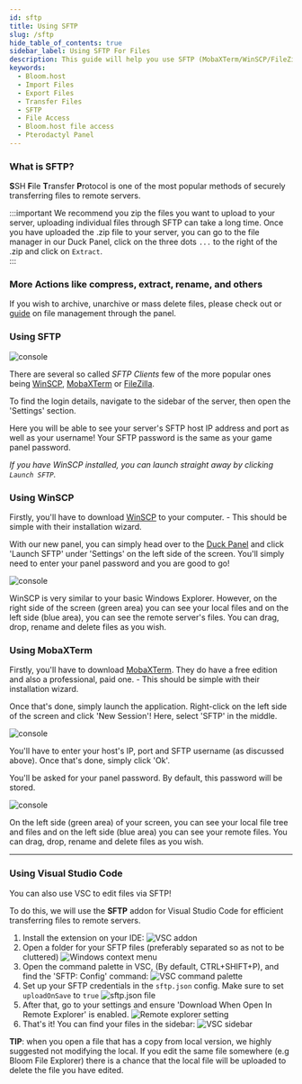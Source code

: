 ```yaml
---
id: sftp
title: Using SFTP
slug: /sftp
hide_table_of_contents: true
sidebar_label: Using SFTP For Files
description: This guide will help you use SFTP (MobaXTerm/WinSCP/FileZilla) to transfer files.
keywords:
  - Bloom.host
  - Import Files
  - Export Files
  - Transfer Files
  - SFTP
  - File Access
  - Bloom.host file access
  - Pterodactyl Panel
---
```


### What is SFTP? 
**S**SH **F**ile **T**ransfer **P**rotocol is one of the most popular methods of securely transferring files to remote servers.

:::important
We recommend you zip the files you want to upload to your server, uploading individual files through SFTP can take a long time. Once you have uploaded the .zip file to your server, you can go to the file manager in our Duck Panel, click on the three dots `...` to the right of the .zip and click on `Extract`.  
:::

### More Actions like compress, extract, rename, and others
If you wish to archive, unarchive or mass delete files, please check out or [guide](../using_the_panel/file-manager-controls.md) on file management through the panel.

### Using SFTP

![console](/using_the_panel/sftp/2.png)

There are several so called *SFTP Clients* few of the more popular ones being [WinSCP](https://winscp.net/), [MobaXTerm](https://mobaxterm.mobatek.net/) or [FileZilla](https://filezilla-project.org/). 

To find the login details, navigate to the sidebar of the server, then open the 'Settings' section.

Here you will be able to see your server's SFTP host IP address and port as well as your username! Your SFTP password is the same as your game panel password.
 
*If you have WinSCP installed, you can launch straight away by clicking `Launch SFTP`.*

### Using WinSCP
Firstly, you'll have to download [WinSCP](https://winscp.net/eng/download.php) to your computer. - This should be simple with their installation wizard.

With our new panel, you can simply head over to the [Duck Panel](https://mc.bloom.host/) and click 'Launch SFTP' under 'Settings' on the left side of the screen. You'll simply need to enter your panel password and you are good to go!

![console](/using_the_panel/sftp/3.png)

WinSCP is very similar to your basic Windows Explorer. However, on the right side of the screen (green area) you can see your local files and on the left side (blue area), you can see the remote server's files.
You can drag, drop, rename and delete files as you wish. 

### Using MobaXTerm
Firstly, you'll have to download [MobaXTerm](https://mobaxterm.mobatek.net/download.html). They do have a free edition and also a professional, paid one. - This should be simple with their installation wizard.
 
Once that's done, simply launch the application. Right-click on the left side of the screen and click 'New Session'!
Here, select 'SFTP' in the middle.

![console](/using_the_panel/sftp/4.png)

You'll have to enter your host's IP, port and SFTP username (as discussed above). Once that's done, simply click 'Ok'.
 
You'll be asked for your panel password. By default, this password will be stored.

![console](/using_the_panel/sftp/5.png)

On the left side (green area) of your screen, you can see your local file tree and files and on the left side (blue area) you can see your remote files.
You can drag, drop, rename and delete files as you wish.

---

### Using Visual Studio Code
You can also use VSC to edit files via SFTP!

To do this, we will use the **SFTP** addon for Visual Studio Code for efficient transferring files to remote servers.

1. Install the extension on your IDE:
   ![VSC addon](/using_the_panel/sftp/vsc/addon.png)
2. Open a folder for your SFTP files (preferably separated so as not to be cluttered)
   ![Windows context menu](/using_the_panel/sftp/vsc/context-menu.png)
3. Open the command palette in VSC, (By default, CTRL+SHIFT+P), and find the 'SFTP: Config' command:
   ![VSC command palette](/using_the_panel/sftp/vsc/command-palette.png)
4. Set up your SFTP credentials in the `sftp.json` config. Make sure to set `uploadOnSave` to `true`
   ![sftp.json file](/using_the_panel/sftp/vsc/sftp.json.png)
5. After that, go to your settings and ensure 'Download When Open In Remote Explorer' is enabled. 
   ![Remote explorer setting](/using_the_panel/sftp/vsc/remote-explorer.png) 
6. That's it! You can find your files in the sidebar:
   ![VSC sidebar](/using_the_panel/sftp/vsc/sidebar.png)

**TIP**: when you open a file that has a copy from local version, we highly suggested
not modifying the local. If you edit the same file somewhere (e.g Bloom
File Explorer) there is a chance that the local file will be uploaded to delete the file
you have edited.
